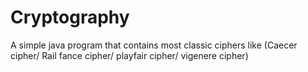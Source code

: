 # Cryptography
A simple java program that contains most classic ciphers like (Caecer cipher/ Rail fance cipher/ playfair cipher/ vigenere cipher)
